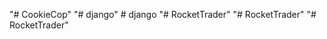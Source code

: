 "# CookieCop" 
"# django" 
#   d j a n g o  
 "# RocketTrader" 
"# RocketTrader" 
"# RocketTrader" 

